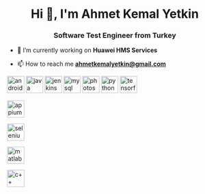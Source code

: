 <h1 align="center">Hi 👋, I'm Ahmet Kemal Yetkin</h1>
<h3 align="center">Software Test Engineer from Turkey</h3>

- 🔭 I’m currently working on **Huawei HMS Services**

- 📫 How to reach me **ahmetkemalyetkin@gmail.com**

<p align="left"><img src="https://www.vectorlogo.zone/logos/android/android-icon.svg" alt="android" width="40" height="40"/> <img src="https://www.vectorlogo.zone/logos/java/java-icon.svg" alt="java" width="40" height="40"/> <img src="https://www.vectorlogo.zone/logos/jenkins/jenkins-icon.svg" alt="jenkins" width="40" height="40"/> <img src="https://www.vectorlogo.zone/logos/mysql/mysql-official.svg" alt="mysql" width="40" height="40"/> <img src="https://seeklogo.com/images/A/adobe-photoshop-logo-7B88D7B5AA-seeklogo.com.png" alt="photoshop" width="40" height="40"/> <img src="https://www.vectorlogo.zone/logos/python/python-icon.svg" alt="python" width="40" height="40"/> <img src="https://www.vectorlogo.zone/logos/tensorflow/tensorflow-icon.svg" alt="tensorflow" width="40" height="40"/></p> <img src="https://seeklogo.com/images/A/appium-logo-7A2DD5B4E3-seeklogo.com.png" alt="appium" width="40" height="40"/></p> <img src="https://seeklogo.com/images/S/selenium-logo-DB9103D7CF-seeklogo.com.png" alt="selenium" width="40" height="40"/></p> <img src="https://seeklogo.com/images/M/matlab-logo-AE6C96A5DD-seeklogo.com.png" alt="matlab" width="40" height="40"/></p> <img src="https://seeklogo.com/images/C/c-logo-43CE78FF9C-seeklogo.com.png" alt="c++" width="40" height="40"/></p>

